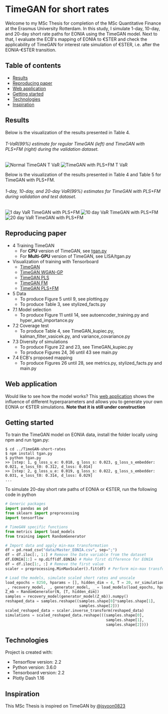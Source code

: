 # TimeGAN for short rates

Welcome to my MSc Thesis for completion of the MSc Quantitative Finance at the Erasmus University Rotterdam. In this study, I simulate 1-day, 10-day, and 20-day short rate paths for EONIA using the TimeGAN model. Next to that, I evaluate the ECB's mapping of EONIA to €STER and check the applicability of TimeGAN for interest rate simulation of €STER, i.e. after the EONIA-€STER transition.

## Table of contents
* [Results](#results)
* [Reproducing paper](#reproducing-paper)
* [Web application](#web-application)
* [Getting started](#getting-started)
* [Technologies](#technologies)
* [Inspiration](#inspiration)

## Results

Below is the visualization of the results presented in Table 4. 

###### T-VaR(99%) estimate for regular TimeGAN (left) and TimeGAN with PLS+FM (right) during the validation dataset.

![Normal TimeGAN T VaR](Figures/Normal_TimeGAN_T_VaR.gif) ![TimeGAN with PLS+FM T VaR](Figures/PLS_FM_TimeGAN_T_VaR.gif)

Below is the visualization of the results presented in Table 4 and Table 5 for TimeGAN with PLS+FM.

###### 1-day, 10-day, and 20-day VaR(99%) estimates for TimeGAN with PLS+FM during validation and test dataset.

![1 day VaR TimeGAN with PLS+FM](Figures/1_day_VaR_PLS_FM.gif) ![10 day VaR TimeGAN with PLS+FM](Figures/10_day_VaR_PLS_FM.gif) ![20 day VaR TimeGAN with PLS+FM](Figures/20_day_VaR_PLS_FM.gif)

## Reproducing paper

* 4 Training TimeGAN
  * For **CPU** version of TimeGAN, see [tgan.py](scripts/tgan.py)  
  * For **Multi-GPU** version of TimeGAN, see LISA/tgan.py
* Visualization of training with Tensorboard
  - [TimeGAN](https://tensorboard.dev/experiment/rCW95sn7TNabbXJY4a1gew)
  - [TimeGAN WGAN-GP](https://tensorboard.dev/experiment/vb0fQUArTyqoNIn8RTBgDA)
  - [TimeGAN PLS](https://tensorboard.dev/experiment/591rUg69R1GriM2cGjlP2Q)
  - [TimeGAN FM](https://tensorboard.dev/experiment/1fQKZdtRTPCED1GsEdpUOg)
  - [TimeGAN PLS+FM](https://tensorboard.dev/experiment/kqNuBA7aR96gB07zuM7z5g)
* 5 Data 
  * To produce Figure 5 until 9, see plotting.py  
  * To produce Table 3, see stylized_facts.py
* 7.1 Model selection
  * To produce Figure 11 until 14, see autoencoder_training.py and hyper_and_importance.py
* 7.2 Coverage test
  * To produce Table 4, see TimeGAN_kupiec.py, kalman_filter_vasicek.py, and variance_covariance.py 
* 7.3 Diversity of simulations
  * To produce Figure 22 and 23, see TimeGAN_kupiec.py
  * To produce Figures 24, 36 until 43 see main.py
* 7.4 ECB's proposed mapping
  * To produce Figures 26 until 28, see metrics.py, stylized_facts.py and main.py

## Web application

Would like to see how the model works? This [web application](https://timegan-short-rates.herokuapp.com/) shows the influence of different hyperparameters and allows you to generate your own EONIA or €STER simulations. **Note that it is still under construction**

## Getting started

To train the TimeGAN model on EONIA data, install the folder locally using npm and run tgan.py:

```
$ cd ../TimeGAN-short-rates
$ npm install tgan.py
$ python tgan.py
>> [step: 1, g_loss_u_e: 0.018, g_loss_s: 0.023, g_loss_s_embedder: 0.021, e_loss_t0: 0.312, d_loss: 0.014]
>> [step: 2, g_loss_u_e: 0.019, g_loss_s: 0.022, g_loss_s_embedder: 0.031, e_loss_t0: 0.314, d_loss: 0.029]
...
```

To simulate 20-day short rate paths of EONIA or €STER, run the following code in python

```python
# Generic packages
import pandas as pd
from sklearn import preprocessing
import tensorflow

# TimeGAN specific functions
from metrics import load_models
from training import RandomGenerator

# Import data and apply min-max transformation
df = pd.read_csv("data/Master_EONIA.csv", sep=";")
df = df.iloc[:, 1:] # Remove the Date variable from the dataset
df.EONIA[1:] = np.diff(df.EONIA) # Make first difference for EONIA
df = df.iloc[1:, :] # Remove the first value
scaler = preprocessing.MinMaxScaler().fit(df) # Perform min-max transformation

# Load the models, simulate scaled short rates and unscale
load_epochs = 8250, hparams = [], hidden_dim = 4, T = 20, nr_simulations = N
_, recovery_model, _, generator_model, _ = load_models(load_epochs, hparams, hidden_dim)
Z_mb = RandomGenerator(N, [T, hidden_dim])
samples = recovery_model(generator_model(Z_mb)).numpy()
reshaped_data = samples.reshape((samples.shape[0]*samples.shape[1], 
                                 samples.shape[2]))
scaled_reshaped_data = scaler.inverse_transform(reshaped_data)
simulations = scaled_reshaped_data.reshape(((samples.shape[0],
                                             samples.shape[1], 
                                             samples.shape[2])))    
```

## Technologies

Project is created with:
* Tensorflow version: 2.2
* Python version: 3.6.0
* Tensorboard version: 2.2
* Plotly Dash 1.16

## Inspiration

This MSc Thesis is inspired on TimeGAN by [@jsyoon0823](https://github.com/jsyoon0823/TimeGAN)

